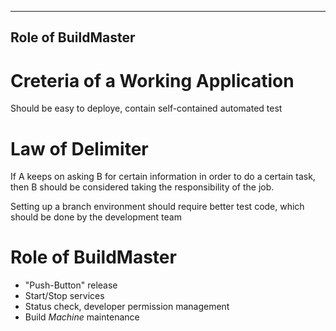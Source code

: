 -----------------------------------------
Role of BuildMaster
-----------------------------------------
Creteria of a Working Application
=====================================
Should be easy to deploye, contain self-contained automated test

Law of Delimiter
===================================
If A keeps on asking B for certain information in order to do a certain task, then
B should be considered taking the responsibility of the job.

Setting up a branch environment should require better test code, which should
be done by the development team

Role of BuildMaster
==================================
* "Push-Button" release
* Start/Stop services
* Status check, developer permission management
* Build *Machine* maintenance